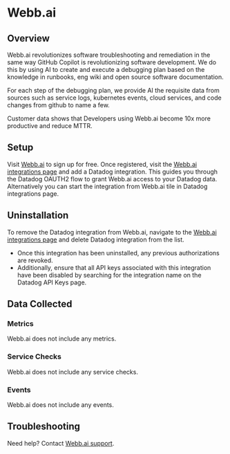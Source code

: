 # Webb.ai

## Overview

Webb.ai revolutionizes software troubleshooting and remediation in the same way GitHub Copilot is revolutionizing software development. We do this by using AI to create and execute a debugging plan based on the knowledge in runbooks, eng wiki and open source software documentation. 

For each step of the debugging plan, we provide AI the requisite data from sources such as service logs, kubernetes events, cloud services, and code changes from github to name a few. 

Customer data shows that Developers using Webb.ai become 10x more productive and reduce MTTR.


## Setup

Visit [Webb.ai][2] to sign up for free. Once registered, visit the [Webb.ai integrations page][1] and add a Datadog integration. This guides you through the Datadog OAUTH2 flow to grant Webb.ai access to your Datadog data.
Alternatively you can start the integration from Webb.ai tile in Datadog integrations page.

## Uninstallation
To remove the Datadog integration from Webb.ai, navigate to the [Webb.ai integrations page][1] and delete Datadog integration from the list.
- Once this integration has been uninstalled, any previous authorizations are revoked. 
- Additionally, ensure that all API keys associated with this integration have been disabled by searching for the integration name on the Datadog API Keys page.

## Data Collected

### Metrics
Webb.ai does not include any metrics.

### Service Checks
Webb.ai does not include any service checks.

### Events
Webb.ai does not include any events.

## Troubleshooting

Need help? Contact [Webb.ai support][3].

[1]: https://app.webb.ai/integrations
[2]: https://app.webb.ai/
[3]: mailto:support@webb.ai

